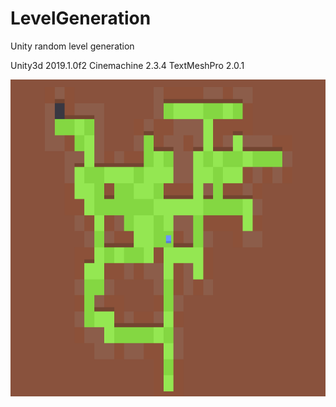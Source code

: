 # LevelGeneration
Unity random level generation

Unity3d 2019.1.0f2
Cinemachine 2.3.4
TextMeshPro 2.0.1

<img src="screenshot.png" width="816" height="507">
